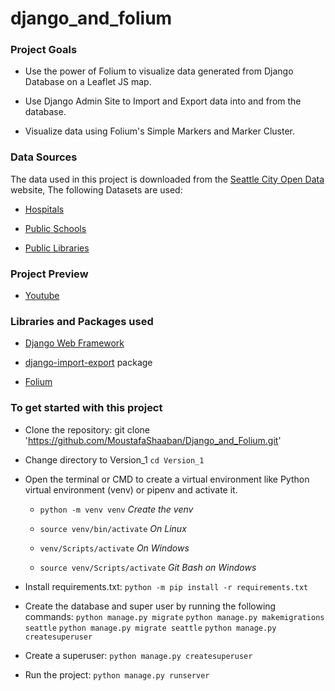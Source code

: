 # django_and_folium


###  Project Goals

* Use the power of Folium to visualize data generated from Django Database on a Leaflet JS map.

* Use Django Admin Site to Import and Export data into and from the database.

* Visualize data using Folium's Simple Markers and Marker Cluster.


### Data Sources

The data used in this project is downloaded from the [Seattle City Open Data](https://data-seattlecitygis.opendata.arcgis.com/) website, The following Datasets are used:

* [Hospitals](https://data-seattlecitygis.opendata.arcgis.com/datasets/hospitals/explore)

* [Public Schools](https://data-seattlecitygis.opendata.arcgis.com/datasets/public-schools/explore)

* [Public Libraries](https://data-seattlecitygis.opendata.arcgis.com/datasets/seattle-public-libraries/explore)


### Project Preview

* [Youtube](https://www.youtube.com/watch?v=r08MujfgjoM)


### Libraries and Packages used

* [Django Web Framework](https://www.djangoproject.com/)

* [django-import-export](https://django-import-export.readthedocs.io/en/latest/) package

* [Folium](https://python-visualization.github.io/folium/)


### To get started with this project

* Clone the repository: git clone 'https://github.com/MoustafaShaaban/Django_and_Folium.git'

* Change directory to Version_1 ``` cd Version_1 ```

* Open the terminal or CMD to create a virtual environment like Python virtual environment (venv) or pipenv and activate it.

    * ``` python -m venv venv ```           *Create the venv*

    * ``` source venv/bin/activate ```      *On Linux*

    * ``` venv/Scripts/activate ```         *On Windows*

    * ``` source venv/Scripts/activate ```  *Git Bash on Windows*

* Install requirements.txt: ``` python -m pip install -r requirements.txt ```

* Create the database and super user by running the following commands:
``` python manage.py migrate ```
``` python manage.py makemigrations seattle ```
``` python manage.py migrate seattle ```
``` python manage.py createsuperuser ```

* Create a superuser: ``` python manage.py createsuperuser ```

* Run the project: ``` python manage.py runserver ```
